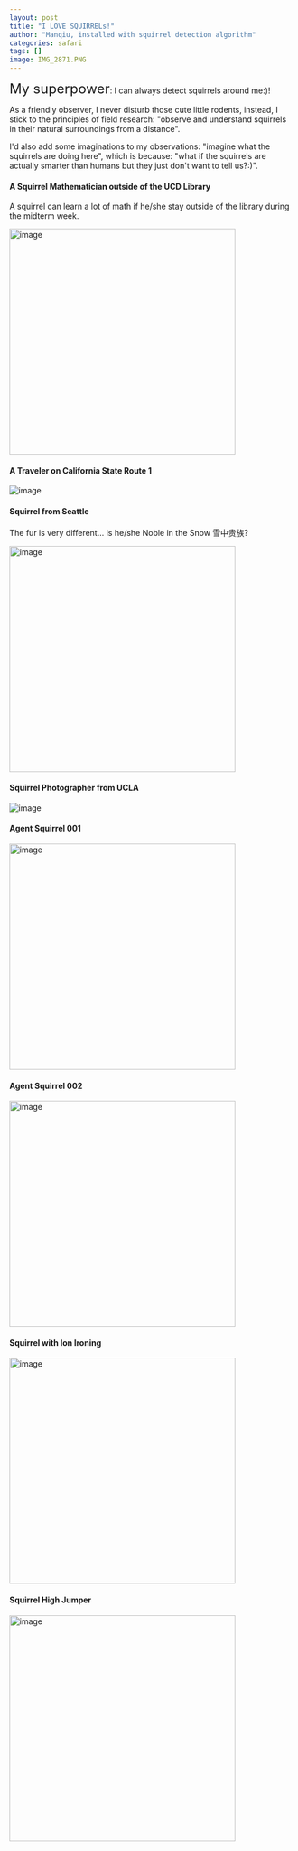 ```yaml
---
layout: post
title: "I LOVE SQUIRRELs!"
author: "Manqiu, installed with squirrel detection algorithm"
categories: safari
tags: []
image: IMG_2871.PNG
---
```


<span style="font-size:24px;">My superpower</span>: I can always detect squirrels around me:)! 

As a friendly observer, I never disturb those cute little rodents, instead, I stick to the principles of field research: "observe and understand squirrels in their natural surroundings from a distance". 

I'd also add some imaginations to my observations: "imagine what the squirrels are doing here", which is because: "what if the squirrels are actually smarter than humans but they just don't want to tell us?:)".


#### A Squirrel Mathematician outside of the UCD Library

<!-- ![image](/photo/assets/img/sq0.PNG) -->

A squirrel can learn a lot of math if he/she stay outside of the library during the midterm week. 

<img src="/photo/assets/img/sq0.PNG" alt="image" width="400px">

#### A Traveler on California State Route 1

![image](/photo/assets/img/sq1.PNG)

#### Squirrel from Seattle

The fur is very different... is he/she Noble in the Snow 雪中贵族?

<img src="/photo/assets/img/sq2.PNG" alt="image" width="400px">


#### Squirrel Photographer from UCLA

![image](/photo/assets/img/sq3.PNG)


#### Agent Squirrel 001

<!-- ![image](/photo/assets/img/sq4.jpeg) -->

<img src="/photo/assets/img/sq4.jpeg" alt="image" width="400px">

#### Agent Squirrel 002

<!-- ![image](/photo/assets/img/sq5.jpeg) -->

<img src="/photo/assets/img/sq5.jpeg" alt="image" width="400px">


#### Squirrel with Ion Ironing

<!-- ![image](/photo/assets/img/sq6.PNG) -->

<img src="/photo/assets/img/sq6.PNG" alt="image" width="400px">

#### Squirrel High Jumper

<!-- ![image](/photo/assets/img/sq7.PNG) -->

<img src="/photo/assets/img/sq7.PNG" alt="image" width="400px">







